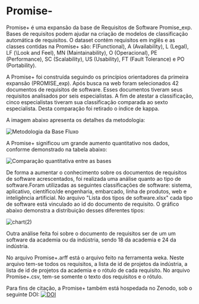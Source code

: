 # Promise-
Promise+ é uma expansão da base de Requisitos de Software Promise_exp. Bases de requisitos podem ajudar na criação de modelos de classificação automática de requisitos. O dataset contém requisitos em inglês e as classes contidas na Promise+ são: F(Functional), A (Availability), L (Legal), LF (\Look and Feel), MN (Maintainability), O (Operacional), PE (Performance), SC (Scalability), US (Usability), FT (Fault Tolerance) e PO (Portability).

A Promise+ foi construída seguindo os princípios orientadores da primeira expansão (PROMISE_exp). Após busca na web foram selecionados 42 documentos de requisitos de software. Esses documentos tiveram seus requisitos analisados por seis especialistas. A fim de atestar a classificação, cinco especialistas tiveram sua classificação comparada ao sexto especialista. Desta comparação foi retirado o índice de kappa.

A imagem abaixo apresenta os detalhes da metodologia:

![Metodologia da Base Fluxo](https://github.com/user-attachments/assets/4caa0d20-bf41-4bd0-bad0-0c8a5091336a)

A Promise+ significou um grande aumento quantitativo nos dados, conforme demonstrado na tabela abaixo:

![Comparação quantitativa entre as bases](https://github.com/user-attachments/assets/450a0717-d378-4e12-aad4-a24a04addc3e)

De forma a aumentar o conhecimento sobre os documentos de requisitos de software acrescentados, foi realizada uma análise quanto ao tipo de software.Foram utilizadas 
as seguintes classificações de software: sistema, aplicativo, científico/de engenharia, embarcado, linha de produtos, web e inteligência artificial. No arquivo "Lista dos tipos de software.xlsx" cada tipo de software está vinculado ao id do documento de requisito. O gráfico abaixo demonstra a distribuição desses diferentes tipos:

![chart(2)](https://github.com/user-attachments/assets/370e8ee4-20e5-4d27-acaf-e7f239e653a6)

Outra análise feita foi sobre o documento de requisitos ser de um um software da academia ou da indústria, sendo 18 da academia e 24 da indústria.

No arquivo Promise+.arff está o arquivo feito na ferramenta weka. Neste arquivo tem-se todos os requisitos, a lista de id de projetos da indústria, a lista de id de projetos da academia e o rótulo de cada requisito. No arquivo Promise+.csv, tem-se somente o texto dos requisitos e o rótulo.

Para fins de citação, a Promise+ também está hospedada no Zenodo, sob o seguinte DOI: [![DOI](https://zenodo.org/badge/DOI/10.5281/zenodo.12805484.svg)](https://doi.org/10.5281/zenodo.12805484)
